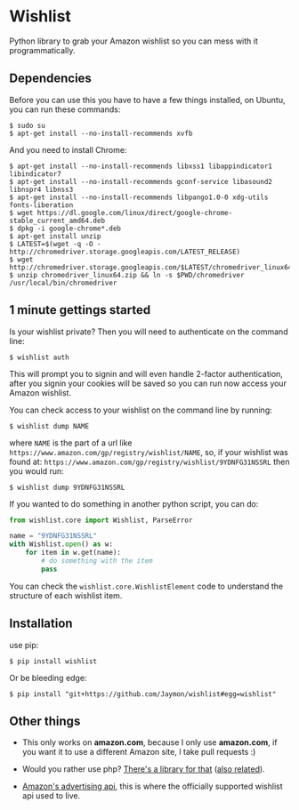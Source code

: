 # Wishlist

Python library to grab your Amazon wishlist so you can mess with it programmatically.


## Dependencies

Before you can use this you have to have a few things installed, on Ubuntu, you can run these commands:

    $ sudo su
    $ apt-get install --no-install-recommends xvfb

And you need to install Chrome:

    $ apt-get install --no-install-recommends libxss1 libappindicator1 libindicator7 
    $ apt-get install --no-install-recommends gconf-service libasound2 libnspr4 libnss3
    $ apt-get install --no-install-recommends libpango1.0-0 xdg-utils fonts-liberation
    $ wget https://dl.google.com/linux/direct/google-chrome-stable_current_amd64.deb
    $ dpkg -i google-chrome*.deb
    $ apt-get install unzip
    $ LATEST=$(wget -q -O - http://chromedriver.storage.googleapis.com/LATEST_RELEASE)
    $ wget http://chromedriver.storage.googleapis.com/$LATEST/chromedriver_linux64.zip
    $ unzip chromedriver_linux64.zip && ln -s $PWD/chromedriver /usr/local/bin/chromedriver


## 1 minute gettings started

Is your wishlist private? Then you will need to authenticate on the command line:

    $ wishlist auth

This will prompt you to signin and will even handle 2-factor authentication, after you signin your cookies will be saved so you can run now access your Amazon wishlist.

You can check access to your wishlist on the command line by running:

    $ wishlist dump NAME

where `NAME` is the part of a url like `https://www.amazon.com/gp/registry/wishlist/NAME`, so, if your wishlist was found at: `https://www.amazon.com/gp/registry/wishlist/9YDNFG31NSSRL` then you would run:

    $ wishlist dump 9YDNFG31NSSRL

If you wanted to do something in another python script, you can do:


```python
from wishlist.core import Wishlist, ParseError

name = "9YDNFG31NSSRL"
with Wishlist.open() as w:
    for item in w.get(name):
        # do something with the item
        pass
```

You can check the `wishlist.core.WishlistElement` code to understand the structure of each wishlist item.

## Installation

use pip:

    $ pip install wishlist

Or be bleeding edge:

    $ pip install "git+https://github.com/Jaymon/wishlist#egg=wishlist"


## Other things

* This only works on **amazon.com**, because I only use **amazon.com**, if you want it to use a different Amazon site, I take pull requests :)

* Would you rather use php? [There's a library for that](https://github.com/doitlikejustin/amazon-wish-lister) ([also related](https://shkspr.mobi/blog/2015/11/an-api-for-amazon-wishlists/)).

* [Amazon's advertising api](http://docs.aws.amazon.com/AWSECommerceService/latest/DG/Welcome.html), this is where the officially supported wishlist api used to live.

